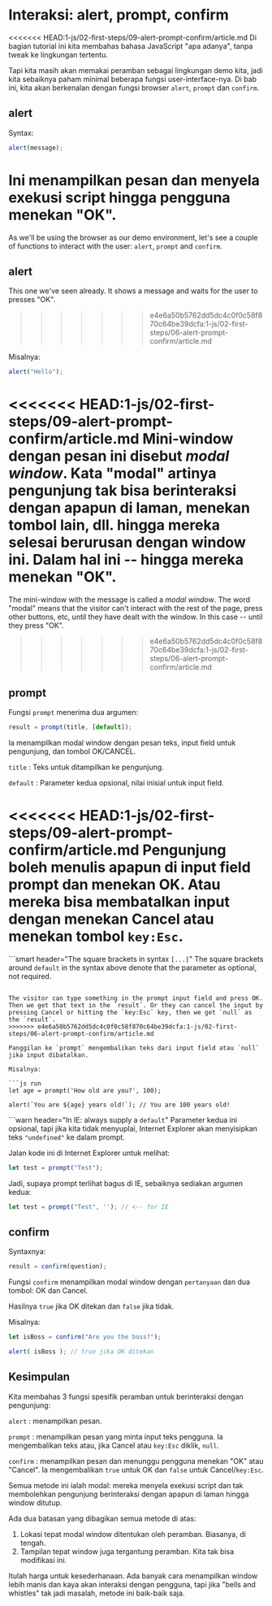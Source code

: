 # Interaksi: alert, prompt, confirm

<<<<<<< HEAD:1-js/02-first-steps/09-alert-prompt-confirm/article.md
Di bagian tutorial ini kita membahas bahasa JavaScript "apa adanya", tanpa tweak ke lingkungan tertentu.

Tapi kita masih akan memakai peramban sebagai lingkungan demo kita, jadi kita sebaiknya paham minimal beberapa fungsi user-interface-nya. Di bab ini, kita akan berkenalan dengan fungsi browser `alert`, `prompt` dan `confirm`.

## alert

Syntax:

```js
alert(message);
```

Ini menampilkan pesan dan menyela exekusi script hingga pengguna menekan "OK".
=======
As we'll be using the browser as our demo environment, let's see a couple of functions to interact with the user: `alert`, `prompt` and `confirm`.

## alert

This one we've seen already. It shows a message and waits for the user to presses "OK".
>>>>>>> e4e6a50b5762dd5dc4c0f0c58f870c64be39dcfa:1-js/02-first-steps/06-alert-prompt-confirm/article.md

Misalnya:

```js run
alert("Hello");
```

<<<<<<< HEAD:1-js/02-first-steps/09-alert-prompt-confirm/article.md
Mini-window dengan pesan ini disebut *modal window*. Kata "modal" artinya pengunjung tak bisa berinteraksi dengan apapun di laman, menekan tombol lain, dll. hingga mereka selesai berurusan dengan window ini. Dalam hal ini -- hingga mereka menekan "OK".
=======
The mini-window with the message is called a *modal window*. The word "modal" means that the visitor can't interact with the rest of the page, press other buttons, etc, until they have dealt with the window. In this case -- until they press "OK".
>>>>>>> e4e6a50b5762dd5dc4c0f0c58f870c64be39dcfa:1-js/02-first-steps/06-alert-prompt-confirm/article.md

## prompt

Fungsi `prompt` menerima dua argumen:

```js no-beautify
result = prompt(title, [default]);
```

Ia menampilkan modal window dengan pesan teks, input field untuk pengunjung, dan tombol OK/CANCEL.

`title`
: Teks untuk ditampilkan ke pengunjung.

`default`
: Parameter kedua opsional, nilai inisial untuk input field.

<<<<<<< HEAD:1-js/02-first-steps/09-alert-prompt-confirm/article.md
Pengunjung boleh menulis apapun di input field prompt dan menekan OK. Atau mereka bisa membatalkan input dengan menekan Cancel atau menekan tombol `key:Esc`.
=======
```smart header="The square brackets in syntax `[...]`"
The square brackets around `default` in the syntax above denote that the parameter as optional, not required.
```

The visitor can type something in the prompt input field and press OK. Then we get that text in the `result`. Or they can cancel the input by pressing Cancel or hitting the `key:Esc` key, then we get `null` as the `result`.
>>>>>>> e4e6a50b5762dd5dc4c0f0c58f870c64be39dcfa:1-js/02-first-steps/06-alert-prompt-confirm/article.md

Panggilan ke `prompt` mengembalikan teks dari input field atau `null` jika input dibatalkan.

Misalnya:

```js run
let age = prompt('How old are you?', 100);

alert(`You are ${age} years old!`); // You are 100 years old!
```

```warn header="In IE: always supply a `default`"
Parameter kedua ini opsional, tapi jika kita tidak menyuplai, Internet Explorer akan menyisipkan teks `"undefined"` ke dalam prompt.

Jalan kode ini di Internet Explorer untuk melihat:

```js run
let test = prompt("Test");
```

Jadi, supaya prompt terlihat bagus di IE, sebaiknya sediakan argumen kedua:

```js run
let test = prompt("Test", ''); // <-- for IE
```

## confirm

Syntaxnya:

```js
result = confirm(question);
```

Fungsi `confirm` menampilkan modal window dengan `pertanyaan` dan dua tombol: OK dan Cancel.

Hasilnya `true` jika OK ditekan dan `false` jika tidak.

Misalnya:

```js run
let isBoss = confirm("Are you the boss?");

alert( isBoss ); // true jika OK ditekan
```

## Kesimpulan

Kita membahas 3 fungsi spesifik peramban untuk berinteraksi dengan pengunjung:

`alert`
: menampilkan pesan.

`prompt`
: menampilkan pesan yang minta input teks pengguna. Ia mengembalikan teks atau, jika Cancel atau `key:Esc` diklik, `null`.

`confirm`
: menampilkan pesan dan menunggu pengguna menekan "OK" atau "Cancel". Ia mengembalikan `true` untuk OK dan `false` untuk Cancel/`key:Esc`.

Semua metode ini ialah modal: mereka menyela exekusi script dan tak membolehkan pengunjung berinteraksi dengan apapun di laman hingga window ditutup.

Ada dua batasan yang dibagikan semua metode di atas:

1. Lokasi tepat modal window ditentukan oleh peramban. Biasanya, di tengah.
2. Tampilan tepat window juga tergantung peramban. Kita tak bisa  modifikasi ini.

Itulah harga untuk kesederhanaan. Ada banyak cara menampilkan window lebih manis dan kaya akan interaksi dengan pengguna, tapi jika "bells and whistles" tak jadi masalah, metode ini baik-baik saja.
